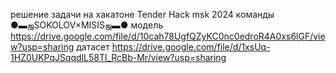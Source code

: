 решение задачи на хакатоне Tender Hack msk 2024 команды ●▬ஜSOKOLOV×MISISஜ▬●
модель
https://drive.google.com/file/d/10cah78UgfQZyKC0nc0edroR4A0xs6lGF/view?usp=sharing
датасет
https://drive.google.com/file/d/1xsUq-1HZ0UKPqJSqqdlL58Tl_RcBb-Mr/view?usp=sharing
